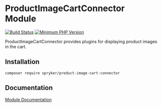 # ProductImageCartConnector Module
[![Build Status](https://travis-ci.org/spryker/product-image-cart-connector.svg)](https://travis-ci.org/spryker/product-image-cart-connector)
[![Minimum PHP Version](https://img.shields.io/badge/php-%3E%3D%207.3-8892BF.svg)](https://php.net/)

ProductImageCartConnector provides plugins for displaying product images in the cart.

## Installation

```
composer require spryker/product-image-cart-connector
```

## Documentation

[Module Documentation](https://academy.spryker.com/developing_with_spryker/module_guide/modules.html)
